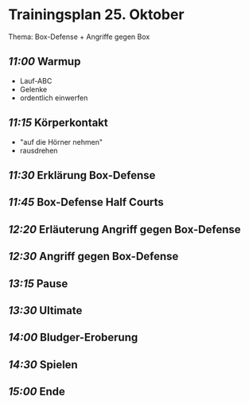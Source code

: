 # Trainingsplan 25. Oktober  
Thema: Box-Defense + Angriffe gegen Box  

## _11:00_ Warmup
- Lauf-ABC  
- Gelenke  
- ordentlich einwerfen  

## _11:15_ Körperkontakt
- "auf die Hörner nehmen"  
- rausdrehen  

## _11:30_ Erklärung Box-Defense  

## _11:45_ Box-Defense Half Courts  

## _12:20_ Erläuterung Angriff gegen Box-Defense  

## _12:30_ Angriff gegen Box-Defense  

## _13:15_ Pause  

## _13:30_ Ultimate  

## _14:00_ Bludger-Eroberung  

## _14:30_ Spielen  

## _15:00_ Ende  